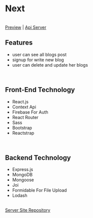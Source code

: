 <h1>Next</h1>
<br>
<a href="https://next-97.web.app/" target='_blank'>Preview</a> | <a href="https://salty-falls-83940.herokuapp.com/" target='_blank'>Api Server</a>
<br>
<h2>Features</h2>
 <ul>
   <li>user can see all blogs post</li>
   <li>signup for write new blog</li>
   <li>user can delete and update her blogs</li>
</ul>
<br>
 <h2>Front-End Technology</h2>
  <ul>
    <li>React.js</li>
    <li>Context Api</li>
    <li>Firebase For Auth</li>
    <li>React Router</li>
    <li>Sass</li>
    <li>Bootstrap</li>
    <li>Reactstrap</li>
  </ul>
  <br>
  <h2>Backend Technology</h2>
   <ul>
    <li>Express.js</li>
    <li>MongoDB</li>
    <li>Mongoose</li>
    <li>Joi</li>
    <li>Formidable For File Upload</li>
    <li>Lodash</li>
  </ul>
<br>
<a href="https://github.com/naisannovel/next-server" target='_blank'>Server Site Repository</a>

